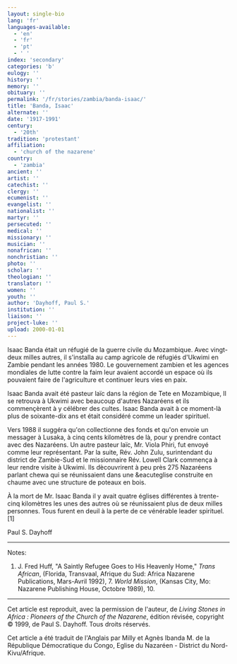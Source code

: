 ```yaml
---
layout: single-bio
lang: 'fr'
languages-available:
  - 'en'
  - 'fr'
  - 'pt'
  - ' '
index: 'secondary'
categories: 'b'
eulogy: ''
history: ''
memory: ''
obituary: ''
permalink: '/fr/stories/zambia/banda-isaac/'
title: 'Banda, Isaac'
alternate: ''
date: '1917-1991'
century:
  - '20th'
tradition: 'protestant'
affiliation:
  - 'church of the nazarene'
country:
  - 'zambia'
ancient: ''
artist: ''
catechist: ''
clergy: ''
ecumenist: ''
evangelist: ''
nationalist: ''
martyr: ''
persecuted: ''
medical: ''
missionary: ''
musician: ''
nonafrican: ''
nonchristian: ''
photo: ''
scholar: ''
theologian: ''
translator: ''
women: ''
youth: ''
author: 'Dayhoff, Paul S.'
institution: ''
liaison: ''
project-luke: ''
upload: 2000-01-01
---
```



Isaac Banda était un réfugié de la guerre civile du Mozambique. Avec vingt-deux milles autres,  il s'installa au camp agricole de réfugiés d'Ukwimi en Zambie pendant les années 1980. Le gouvernement zambien et les agences mondiales de lutte contre la faim leur avaient accordé un espace où ils pouvaient faire de l'agriculture et continuer leurs vies en paix.

Isaac Banda avait été pasteur laïc dans la région de Tete en Mozambique, Il se retrouva à Ukwimi avec beaucoup d'autres Nazaréens et ils commençèrent à y célébrer des cultes. Isaac Banda avait à ce moment-là plus de soixante-dix ans et était considéré comme un leader spirituel.

Vers 1988 il suggéra qu'on collectionne des fonds et qu'on envoie un messager à Lusaka, à cinq cents kilomètres de là, pour y prendre contact avec des Nazaréens. Un autre pasteur laïc, Mr. Viola Phiri, fut envoyé comme leur représentant. Par la suite, Rév. John Zulu, surintendant du district de Zambie-Sud et le missionnaire Rév. Lowell Clark commença à leur rendre visite à Ukwimi. Ils dècouvrirent à peu près 275 Nazaréens parlant chewa qui se réunissaient dans une &eacuteglise construite en chaume avec une structure de poteaux en bois.

&Agrave; la mort de Mr. Isaac Banda il y avait quatre églises différentes à trente-cinq kilomètres les unes des autres o&ugrave; se réunissaient plus de deux milles personnes. Tous furent en deuil à la perte de ce v&eacute;n&eacute;rable leader spirituel.[1]

Paul S. Dayhoff

---

Notes:

1. J. Fred Huff, "A Saintly Refugee Goes to His Heavenly Home," *Trans African*, (Florida, Transvaal, Afrique du Sud: Africa Nazarene Publications, Mars-Avril 1992), 7. *World Mission*, (Kansas City, Mo: Nazarene Publishing House, Octobre 1989), 10.

---

Cet article est reproduit, avec la permission de l'auteur, de *Living Stones in Africa : Pioneers of the Church of the Nazarene*, édition révisée, copyright © 1999, de Paul S. Dayhoff. Tous droits réservés.

Cet article a été traduit de l'Anglais par Milly et Agnès Ibanda M. de la République Démocratique du Congo, Eglise du Nazaréen - District du Nord-Kivu/Afrique.
